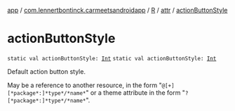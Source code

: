 [app](../../../index.md) / [com.lennertbontinck.carmeetsandroidapp](../../index.md) / [R](../index.md) / [attr](index.md) / [actionButtonStyle](./action-button-style.md)

# actionButtonStyle

`static val actionButtonStyle: `[`Int`](https://kotlinlang.org/api/latest/jvm/stdlib/kotlin/-int/index.html)
`static val actionButtonStyle: `[`Int`](https://kotlinlang.org/api/latest/jvm/stdlib/kotlin/-int/index.html)

Default action button style.

May be a reference to another resource, in the form "`@[+][*package*:]*type*/*name*`" or a theme attribute in the form "`?[*package*:]*type*/*name*`".

